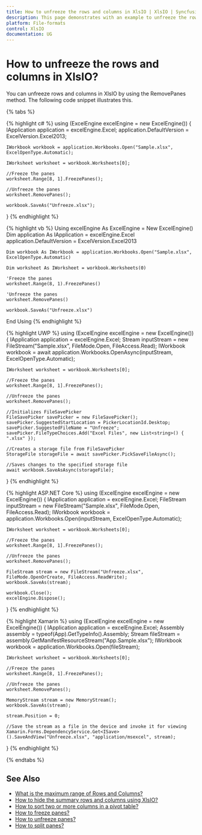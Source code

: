 ```yaml
---
title: How to unfreeze the rows and columns in XlsIO | XlsIO | Syncfusion
description: This page demonstrates with an example to unfreeze the rows and columns using Syncfusion .NET Excel library (XlsIO).
platform: File-formats
control: XlsIO
documentation: UG
---
```


# How to unfreeze the rows and columns in XlsIO?

You can unfreeze rows and columns in XlsIO by using the RemovePanes method. The following code snippet illustrates this.

{% tabs %}  

{% highlight c# %}
using (ExcelEngine excelEngine = new ExcelEngine())
{
    IApplication application = excelEngine.Excel;
    application.DefaultVersion = ExcelVersion.Excel2013;

    IWorkbook workbook = application.Workbooks.Open("Sample.xlsx", ExcelOpenType.Automatic);

    IWorksheet worksheet = workbook.Worksheets[0];

    //Freeze the panes
    worksheet.Range[8, 1].FreezePanes();

    //Unfreeze the panes
    worksheet.RemovePanes();

    workbook.SaveAs("Unfreeze.xlsx");
}
{% endhighlight %}

{% highlight vb %}
Using excelEngine As ExcelEngine = New ExcelEngine()
    Dim application As IApplication = excelEngine.Excel
    application.DefaultVersion = ExcelVersion.Excel2013

    Dim workbook As IWorkbook = application.Workbooks.Open("Sample.xlsx", ExcelOpenType.Automatic)

    Dim worksheet As IWorksheet = workbook.Worksheets(0)

    'Freeze the panes
    worksheet.Range(8, 1).FreezePanes()

    'Unfreeze the panes
    worksheet.RemovePanes()

    workbook.SaveAs("Unfreeze.xlsx")
End Using
{% endhighlight %}

{% highlight UWP %}
using (ExcelEngine excelEngine = new ExcelEngine())
{
    IApplication application = excelEngine.Excel;
    Stream inputStream = new FileStream("Sample.xlsx", FileMode.Open, FileAccess.Read);
    IWorkbook workbook = await application.Workbooks.OpenAsync(inputStream, ExcelOpenType.Automatic);

    IWorksheet worksheet = workbook.Worksheets[0];

    //Freeze the panes
    worksheet.Range[8, 1].FreezePanes();

    //Unfreeze the panes
    worksheet.RemovePanes();

    //Initializes FileSavePicker
    FileSavePicker savePicker = new FileSavePicker();
    savePicker.SuggestedStartLocation = PickerLocationId.Desktop;
    savePicker.SuggestedFileName = "Unfreeze";
    savePicker.FileTypeChoices.Add("Excel Files", new List<string>() { ".xlsx" });

    //Creates a storage file from FileSavePicker
    StorageFile storageFile = await savePicker.PickSaveFileAsync();

    //Saves changes to the specified storage file
    await workbook.SaveAsAsync(storageFile);
}
{% endhighlight %}

{% highlight ASP.NET Core %}
using (ExcelEngine excelEngine = new ExcelEngine())
{
    IApplication application = excelEngine.Excel;
    FileStream inputStream = new FileStream("Sample.xlsx", FileMode.Open, FileAccess.Read);
    IWorkbook workbook = application.Workbooks.Open(inputStream, ExcelOpenType.Automatic);

    IWorksheet worksheet = workbook.Worksheets[0];

    //Freeze the panes
    worksheet.Range[8, 1].FreezePanes();

    //Unfreeze the panes
    worksheet.RemovePanes();

    FileStream stream = new FileStream("Unfreeze.xlsx", FileMode.OpenOrCreate, FileAccess.ReadWrite);
    workbook.SaveAs(stream);

    workbook.Close();
    excelEngine.Dispose();
}
{% endhighlight %}

{% highlight Xamarin %}
using (ExcelEngine excelEngine = new ExcelEngine())
{
    IApplication application = excelEngine.Excel;
    Assembly assembly = typeof(App).GetTypeInfo().Assembly;
    Stream fileStream = assembly.GetManifestResourceStream("App.Sample.xlsx");
    IWorkbook workbook = application.Workbooks.Open(fileStream);

    IWorksheet worksheet = workbook.Worksheets[0];

    //Freeze the panes
    worksheet.Range[8, 1].FreezePanes();

    //Unfreeze the panes
    worksheet.RemovePanes();

    MemoryStream stream = new MemoryStream();
    workbook.SaveAs(stream);

    stream.Position = 0;

    //Save the stream as a file in the device and invoke it for viewing
    Xamarin.Forms.DependencyService.Get<ISave>().SaveAndView("Unfreeze.xlsx", "application/msexcel", stream);
}
{% endhighlight %}

  {% endtabs %}  

## See Also

* [What is the maximum range of Rows and Columns?](what-is-the-maximum-range-of-rows-and-columns)
* [How to hide the summary rows and columns using XlsIO?](how-to-hide-the-summary-rows-and-columns-using-xlsio)
* [How to sort two or more columns in a pivot table?](how-to-sort-two-or-more-columns-in-a-pivot-table)
* [How to freeze panes?](https://help.syncfusion.com/file-formats/xlsio/working-with-excel-worksheet#freeze-panes)
* [How to unfreeze panes?](https://help.syncfusion.com/file-formats/xlsio/working-with-excel-worksheet#unfreeze-panes)
* [How to split panes?](https://help.syncfusion.com/file-formats/xlsio/working-with-excel-worksheet#split-panes)
